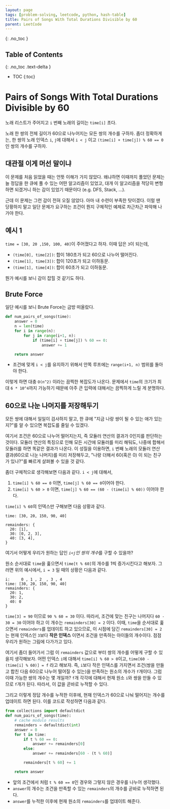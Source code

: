 ```yaml
---
layout: page
tags: [problem-solving, leetcode, python, hash-table]
title: Pairs of Songs With Total Durations Divisible by 60
parent: LeetCode
---
```


{: .no_toc }
## Table of Contents
{: .no_toc .text-delta }
- TOC
{:toc}

# Pairs of Songs With Total Durations Divisible by 60
 노래 리스트가 주어지고 `i` 번째 노래의 길이는 `time[i]` 초다.

 노래 한 쌍의 전체 길이가 60으로 나누어지는 모든 쌍의 개수를
 구하자. 좀더 정확하게는, 한 쌍의 노래 인덱스 `i`, `j`에 대해서 `i <
 j` 이고 `(time[i] + time[j]) % 60 == 0`인 쌍의 개수를 구하자.

## 대관절 이게 머선 말이냐
 이 문제를 처음 읽었을 때는 언뜻 이해가 가지 않았다. 왜냐하면 이때까지
 풀었던 문제는 늘 정답을 한 큐에 풀 수 있는 어떤 알고리즘이 있었고,
 대개 이 알고리즘을 적당히 변형하면 되겠거니 하는 감이 있었기 때문이다
 (e.g. DFS, Stack, ...).

 근데 이 문제는 그런 감이 전혀 오질 않았다. 아마 내 수련이 부족한
 탓이겠다. 이럴 땐 당황하지 말고 일단 문제가 요구하는 조건이 뭔지
 구체적인 예제로 차근차근 파악해 나가야 한다.

## 예시 1
 `time = [30, 20 ,150, 100, 40]`이 주어졌다고 하자. 이때 답은 `3`이
 되는데,
  - `(time[0], time[2])`: 합이 180초가 되고 60으로 나누어 떨어진다.
  - `(time[1], time[3])`: 합이 120초가 되고 이하동문.
  - `(time[1], time[4])`: 합이 60초가 되고 이하동문.

 뭔가 예시를 보니 감이 잡힐 것 같기도 하다.

## Brute Force
 일단 예시를 보니 Brute Force는 금방 떠올랐다.

```python
def num_pairs_of_songs(time):
    answer = 0
    n = len(time)
    for i in range(n):
        for j in range(i+1, n):
            if (time[i] + time[j]) % 60 == 0:
                answer += 1

    return answer
```
 - 조건에 맞게 `i < j`를 유지하기 위해서 안쪽 루프에는 `range(i+1, n)`
   범위를 돌아야 한다.

 이렇게 하면 대충 `O(n^2)` 이라는 끔찍한 복잡도가 나온다. 문제에서
 `time`의 크기가 최대 `6 * 10^4`까지 가능하기 때문에 아주 큰 입력에
 대해서는 끔찍하게 느릴 게 분명하다.

## 60으로 나눈 나머지를 저장해두기
 모든 쌍에 대해서 일일이 검사하지 말고, 한 큐에 "지금 나랑 쌍이 될 수
 있는 애가 있는지?"를 알 수 있으면 복잡도를 줄일 수 있겠다.

 여기서 조건은 60으로 나누어 떨어지는지, 즉 모듈러 연산의 결과가
 0인지를 판단하는 것이다. 모듈러 연산의 특징으로 인해 모든 시간에
 모듈러를 미리 해둬도, 나중에 합해서 모듈러를 하면 똑같은 결과가
 나온다. 이 성질을 이용하면, `i` 번째 노래의 모듈러 연산 결과(60으로
 나눈 나머지)를 미리 저장해두고, "나랑 더해서 60(혹은 0) 이 되는
 친구가 있나?"를 빠르게 살펴볼 수 있을 것 같다.

 좀더 구체적으로 생각해보면 다음과 같다. `i < j`에 대해서,
  1. `time[i] % 60 == 0` 이면, `time[j] % 60 == 0`이어야 한다.
  2. `time[i] % 60 > 0` 이면, `time[j] % 60 == (60 - (time[i] % 60))`
     이어야 한다.

 `time[i] % 60`의 인덱스만 구해보면 다음 상황과 같다.

```
time: [30, 20, 150, 90, 40]

remainders: {
  20: [1],
  30: [0, 2, 3],
  40: [3, 4],
}
```

 여기서 어떻게 우리가 원하는 답인 *`i<j`인 쌍의 개수*를 구할 수
 있을까?

 원소 순서대로 `time`을 훑으면서 `time[t % 60]`의 개수를 1씩
 증가시킨다고 해보자. 그러면 위의 예시에서, `i = 3` 일 때의 상황은
 다음과 같다.

```
i:     0 , 1 , 2  , 3 , 4
time: [30, 20, 150, 90, 40]
remainders: {
  20: 1,
  30: 2,
  40: 0
}
```

 `time[3] = 90` 이므로 `90 % 60 = 30` 이다. 따라서, 조건에 맞는 친구는
 나머지다 `60 - 30 = 30` 이어야 하고 이 개수는 `remainders[30] = 2`
 이다. 이때, `time`을 순서대로 훑으면서 `remainders`를 업데이트 하고
 있으므로, 이 시점에 담긴 `remainders[30] = 2`는 현재 인덱스인 `3`보다
 **작은 인덱스** 이면서 조건을 만족하는 아이들의 개수이다. 점점 우리가
 원하는 그림에 다가가고 있다.

 여기서 좀더 들어가서 그럼 이 `remainders` 값으로 부터 쌍의 개수를
 어떻게 구할 수 있을지 생각해보자. 어떤 인덱스 `i`에 대해서 `time[i] %
 60 > 0`이고, `time[60 - (time[i] % 60)] = f` 라고 해보자. 즉, `i`보다
 작은 인덱스를 가지면서 조건(쌍을 만들고 합친 다음 60으로 나누어
 떨어질 수 있는)을 만족하는 원소의 개수가 `f`개이다. 그럼 이때 가능한
 쌍의 개수는 몇 개일까? `f`개 각각에 대해서 현재 원소 `i`와 쌍을 만들
 수 있므로 `f`개가 된다. 따라서, 이 값을 곧바로 누적할 수 있다.

 그리고 이렇게 정답 개수를 누적한 이후에, 현재 인덱스가 60으로 나눠
 떨어지는 개수를 업데이트 하면 된다. 이를 코드로 작성하면 다음과 같다.

```python
from collections import defaultdict
def num_pairs_of_songs(time):
    # cache modulo results
    remainders = defaultdict(int)
    answer = 0
    for t in time:
        if t % 60 == 0:
            answer += remainders[0]
        else:
            answer += remainders[60 - (t % 60)]

        remainders[t % 60] += 1

    return answer
```

 - 앞의 조건에서 처럼 `t % 60 == 0`인 경우와 그렇지 않은 경우를 나누어
   생각했다.
 - `answer`의 개수는 조건을 만족할 수 있는 `remainders`의 개수를
   곧바로 누적하면 된다.
 - `answer`를 누적한 이후에 현재 원소의 `remainders`를 업데이트
   해준다.
